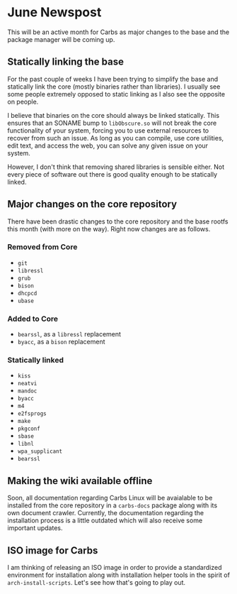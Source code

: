 June Newspost
================================================================================

This will be an active month for Carbs as major changes to the base and the
package manager will be coming up.


Statically linking the base
--------------------------------------------------------------------------------

For the past couple of weeks I have been trying to simplify the base and
statically link the core (mostly binaries rather than libraries). I usually see
some people extremely opposed to static linking as I also see the opposite on
people.

I believe that binaries on the core should always be linked statically. This
ensures that an SONAME bump to `libObscure.so` will not break the core
functionality of your system, forcing you to use external resources to recover
from such an issue. As long as you can compile, use core utilities, edit text,
and access the web, you can solve any given issue on your system.

However, I don't think that removing shared libraries is sensible either. Not
every piece of software out there is good quality enough to be statically
linked.


Major changes on the core repository
--------------------------------------------------------------------------------

There have been drastic changes to the core repository and the base rootfs this
month (with more on the way). Right now changes are as follows.

### Removed from Core
- `git`
- `libressl`
- `grub`
- `bison`
- `dhcpcd`
- `ubase`

### Added to Core
- `bearssl`, as a `libressl` replacement
- `byacc`, as a `bison` replacement

### Statically linked
- `kiss`
- `neatvi`
- `mandoc`
- `byacc`
- `m4`
- `e2fsprogs`
- `make`
- `pkgconf`
- `sbase`
- `libnl`
- `wpa_supplicant`
- `bearssl`


Making the wiki available offline
--------------------------------------------------------------------------------

Soon, all documentation regarding Carbs Linux will be avaialable to be installed
from the core repository in a `carbs-docs` package along with its own document
crawler. Currently, the documentation regarding the installation process is a
little outdated which will also receive some important updates.


ISO image for Carbs
--------------------------------------------------------------------------------

I am thinking of releasing an ISO image in order to provide a standardized
environment for installation along with installation helper tools in the spirit
of `arch-install-scripts`. Let's see how that's going to play out.
